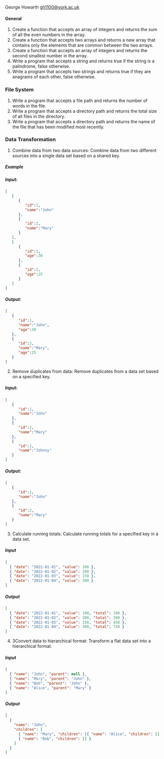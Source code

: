 George Howarth
gh1100@york.ac.uk


#### General
1.  Create a function that accepts an array of integers and returns the sum of all the even numbers in the array.
2. Create a function that accepts two arrays and returns a new array that contains only the elements that are common between the two arrays.
3. Create a function that accepts an array of integers and returns the second smallest number in the array.
4. Write a program that accepts a string and returns true if the string is a palindrome, false otherwise.
5. Write a program that accepts two strings and returns true if they are anagrams of each other, false otherwise.

### File System
1. Write a program that accepts a file path and returns the number of words in the file.
2. Write a program that accepts a directory path and returns the total size of all files in the directory.
3. Write a program that accepts a directory path and returns the name of the file that has been modified most recently.

### Data Transformation

1.  Combine data from two data sources: Combine data from two different sources into a single data set based on a shared key.

#####  Example
#####  Input:

```json
[
   [
      {
         "id":1,
         "name":"John"
      },
      {
         "id":2,
         "name":"Mary"
      }
   ],
   [
      {
         "id":1,
         "age":30
      },
      {
         "id":2,
         "age":25
      }
   ]
]
```

##### Output:
```json
[
   {
      "id":1,
      "name":"John",
      "age":30
   },
   {
      "id":2,
      "name":"Mary",
      "age":25
   }
]
```

2.  Remove duplicates from data: Remove duplicates from a data set based on a specified key.

##### Input:
```json
[
   {
      "id":1,
      "name":"John"
   },
   {
      "id":2,
      "name":"Mary"
   },
   {
      "id":1,
      "name":"Johnny"
   }
]
```

##### Output:
```json
[
   {
      "id":1,
      "name":"John"
   },
   {
      "id":2,
      "name":"Mary"
   }
]
```

3. Calculate running totals: Calculate running totals for a specified key in a data set.

##### Input
```json
[
  { "date": "2022-01-01", "value": 100 },
  { "date": "2022-01-02", "value": 200 },
  { "date": "2022-01-03", "value": 150 },
  { "date": "2022-01-04", "value": 300 }
]

```
##### Output
```json
[
  { "date": "2022-01-01", "value": 100, "total": 100 },
  { "date": "2022-01-02", "value": 200, "total": 300 },
  { "date": "2022-01-03", "value": 150, "total": 450 },
  { "date": "2022-01-04", "value": 300, "total": 750 }
]
```

4. 3Convert data to hierarchical format: Transform a flat data set into a hierarchical format.

##### Input
```json
[
  { "name": "John", "parent": null },
  { "name": "Mary", "parent": "John" },
  { "name": "Bob", "parent": "John" },
  { "name": "Alice", "parent": "Mary" }
]
```
##### Output
```json
[
  {
    "name": "John",
    "children": [
      { "name": "Mary", "children": [{ "name": "Alice", "children": [] }] },
      { "name": "Bob", "children": [] }
    ]
  }
]
```
